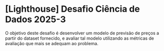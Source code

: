 # [Lighthouse] Desafio Ciência de Dados 2025-3

O objetivo deste desafio é desenvolver um modelo de previsão de preços a partir do dataset fornecido, e avaliar tal modelo utilizando as métricas de avaliação que mais se adequam ao problema.
